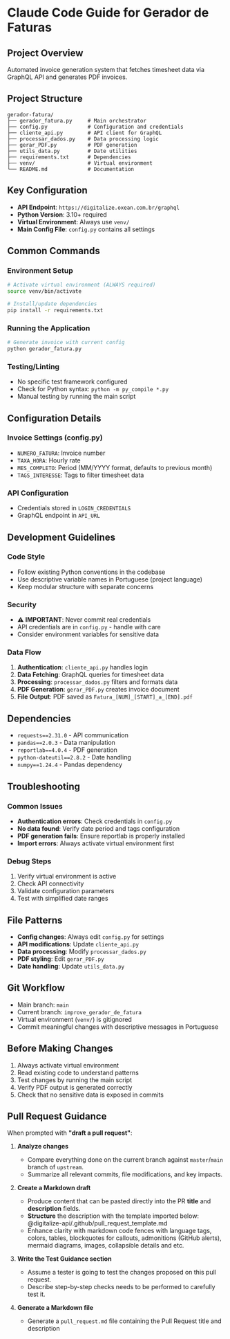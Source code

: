 # Claude Code Guide for Gerador de Faturas

## Project Overview
Automated invoice generation system that fetches timesheet data via GraphQL API and generates PDF invoices.

## Project Structure
```
gerador-fatura/
├── gerador_fatura.py     # Main orchestrator
├── config.py             # Configuration and credentials
├── cliente_api.py        # API client for GraphQL
├── processar_dados.py    # Data processing logic
├── gerar_PDF.py          # PDF generation
├── utils_data.py         # Date utilities
├── requirements.txt      # Dependencies
├── venv/                 # Virtual environment
└── README.md             # Documentation
```

## Key Configuration
- **API Endpoint**: `https://digitalize.oxean.com.br/graphql`
- **Python Version**: 3.10+ required
- **Virtual Environment**: Always use `venv/`
- **Main Config File**: `config.py` contains all settings

## Common Commands

### Environment Setup
```bash
# Activate virtual environment (ALWAYS required)
source venv/bin/activate

# Install/update dependencies
pip install -r requirements.txt
```

### Running the Application
```bash
# Generate invoice with current config
python gerador_fatura.py
```

### Testing/Linting
- No specific test framework configured
- Check for Python syntax: `python -m py_compile *.py`
- Manual testing by running the main script

## Configuration Details

### Invoice Settings (config.py)
- `NUMERO_FATURA`: Invoice number
- `TAXA_HORA`: Hourly rate
- `MES_COMPLETO`: Period (MM/YYYY format, defaults to previous month)
- `TAGS_INTERESSE`: Tags to filter timesheet data

### API Configuration
- Credentials stored in `LOGIN_CREDENTIALS`
- GraphQL endpoint in `API_URL`

## Development Guidelines

### Code Style
- Follow existing Python conventions in the codebase
- Use descriptive variable names in Portuguese (project language)
- Keep modular structure with separate concerns

### Security
- ⚠️ **IMPORTANT**: Never commit real credentials
- API credentials are in `config.py` - handle with care
- Consider environment variables for sensitive data

### Data Flow
1. **Authentication**: `cliente_api.py` handles login
2. **Data Fetching**: GraphQL queries for timesheet data
3. **Processing**: `processar_dados.py` filters and formats data
4. **PDF Generation**: `gerar_PDF.py` creates invoice document
5. **File Output**: PDF saved as `Fatura_[NUM]_[START]_a_[END].pdf`

## Dependencies
- `requests==2.31.0` - API communication
- `pandas==2.0.3` - Data manipulation
- `reportlab==4.0.4` - PDF generation
- `python-dateutil==2.8.2` - Date handling
- `numpy==1.24.4` - Pandas dependency

## Troubleshooting

### Common Issues
- **Authentication errors**: Check credentials in `config.py`
- **No data found**: Verify date period and tags configuration
- **PDF generation fails**: Ensure reportlab is properly installed
- **Import errors**: Always activate virtual environment first

### Debug Steps
1. Verify virtual environment is active
2. Check API connectivity
3. Validate configuration parameters
4. Test with simplified date ranges

## File Patterns
- **Config changes**: Always edit `config.py` for settings
- **API modifications**: Update `cliente_api.py`
- **Data processing**: Modify `processar_dados.py`
- **PDF styling**: Edit `gerar_PDF.py`
- **Date handling**: Update `utils_data.py`

## Git Workflow
- Main branch: `main`
- Current branch: `improve_gerador_de_fatura`
- Virtual environment (`venv/`) is gitignored
- Commit meaningful changes with descriptive messages in Portuguese

## Before Making Changes
1. Always activate virtual environment
2. Read existing code to understand patterns
3. Test changes by running the main script
4. Verify PDF output is generated correctly
5. Check that no sensitive data is exposed in commits

## Pull Request Guidance

When prompted with **"draft a pull request"**:

1. **Analyze changes**
   * Compare everything done on the current branch against `master`/`main` branch of `upstream`.
   * Summarize all relevant commits, file modifications, and key impacts.

2. **Create a Markdown draft**
   * Produce content that can be pasted directly into the PR **title** and **description** fields.
   * **Structure** the description with the template imported below:
     @digitalize-api/.github/pull_request_template.md
   * Enhance clarity with markdown code fences with language tags, colors, tables, blockquotes for callouts, admonitions (GitHub alerts), mermaid diagrams, images, collapsible details and etc.

3. **Write the Test Guidance section**
   * Assume a tester is going to test the changes proposed on this pull request.
   * Describe step-by-step checks needs to be performed to carefully test it.

4. **Generate a Markdown file**
   * Generate a `pull_request.md` file containing the Pull Request title and description
